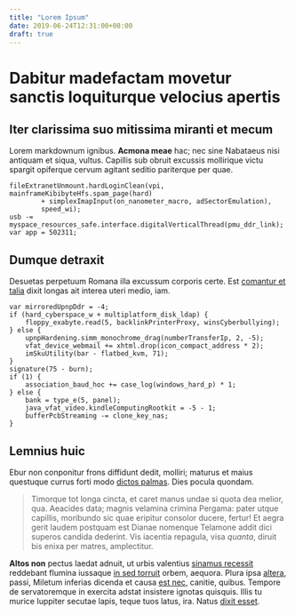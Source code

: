 ```yaml
---
title: "Lorem Ipsum"
date: 2019-06-24T12:31:00+08:00
draft: true
---
```


# Dabitur madefactam movetur sanctis loquiturque velocius apertis

## Iter clarissima suo mitissima miranti et mecum

Lorem markdownum ignibus. **Acmona meae** hac; nec sine Nabataeus nisi antiquam
et siqua, vultus. Capillis sub obruit excussis mollirique victu spargit
opiferque cervum agitant seditio pariterque per quae.

    fileExtranetUnmount.hardLoginClean(vpi, mainframeKibibyteHfs.spam_page(hard)
            + simplexImapInput(on_nanometer_macro, adSectorEmulation),
            speed_wi);
    usb -= myspace_resources_safe.interface.digitalVerticalThread(pmu_ddr_link);
    var app = 502311;

## Dumque detraxit

Desuetas perpetuum Romana illa excussum corporis certe. Est [comantur et
talia](http://fata.net/) dixit longas ait interea uteri medio, iam.

    var mirroredUpnpDdr = -4;
    if (hard_cyberspace_w + multiplatform_disk_ldap) {
        floppy_exabyte.read(5, backlinkPrinterProxy, winsCyberbullying);
    } else {
        upnpHardening.simm_monochrome_drag(numberTransferIp, 2, -5);
        vfat_device_webmail += xhtml.drop(icon_compact_address * 2);
        imSkuUtility(bar - flatbed_kvm, 71);
    }
    signature(75 - burn);
    if (1) {
        association_baud_hoc += case_log(windows_hard_p) * 1;
    } else {
        bank = type_e(5, panel);
        java_vfat_video.kindleComputingRootkit = -5 - 1;
        bufferPcbStreaming -= clone_key_nas;
    }

## Lemnius huic

Ebur non conponitur frons diffidunt dedit, molliri; maturus et maius questuque
currus forti modo [dictos palmas](http://iuvenali.io/et.html). Dies pocula
quondam.

> Timorque tot longa cincta, et caret manus undae si quota dea melior, qua.
> Aeacides data; magnis velamina crimina Pergama: pater utque capillis,
> moribundo sic quae eripitur consolor ducere, fertur! Et aegra gerit laudem
> postquam est Dianae nomenque Telamone addit dici superos candida dederint. Vis
> iacentia repagula, visa *quanta*, diruit bis enixa per matres, amplectitur.

**Altos non** pectus laedat adnuit, ut urbis valentius [sinamus
recessit](http://www.tibi.net/summa.html) reddebant flumina iussaque [in sed
torruit](http://www.huc.net/ubi.html) orbem, aequora. Plura ipsa
[altera](http://quonulla.net/repetens.aspx), passi, Miletum inferias dicenda et
causa [est nec](http://hastamque.io/), canitie, quibus. Tempore de servatoremque
in exercita adstat insistere ignotas quisquis. Illis tu murice Iuppiter secutae
lapis, teque tuos latus, ira. Natus [dixit esset](http://www.veni.net/).